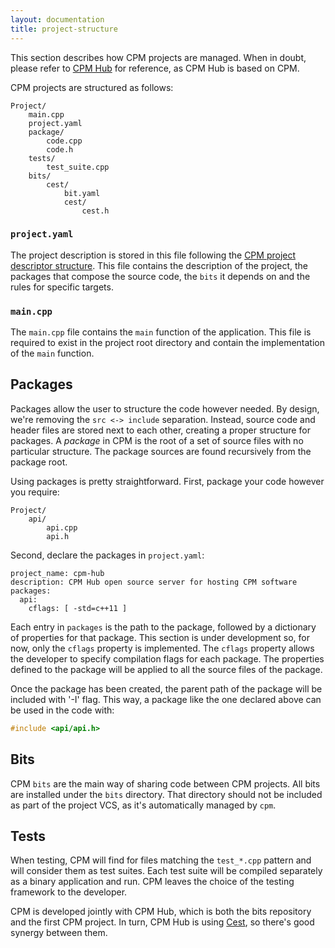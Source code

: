 ```yaml
---
layout: documentation
title: project-structure
---
```

This section describes how CPM projects are managed. When in doubt, please refer to [CPM Hub](https://github.com/jorsanpe/cpm-hub) for reference, as CPM Hub is based on CPM.

CPM projects are structured as follows:

```
Project/
    main.cpp
    project.yaml
    package/
        code.cpp
        code.h
    tests/
        test_suite.cpp
    bits/
        cest/
            bit.yaml
            cest/
                cest.h
```

### `project.yaml`

The project description is stored in this file following the [CPM project descriptor structure](/documentation/project-descriptor.html). This file contains the description of the project, the packages that compose the source code, the `bits` it depends on and the rules for specific targets.

### `main.cpp`

The `main.cpp` file contains the `main` function of the application. This file is required to exist in the project root directory and contain the implementation of the `main` function.

## Packages

Packages allow the user to structure the code however needed. By design, we're removing the `src <-> include` separation. Instead, source code and header files are stored next to each other, creating a proper structure for packages. A _package_ in CPM is the root of a set of source files with no particular structure. The package sources are found recursively from the package root.

Using packages is pretty straightforward. First, package your code however you require:

```
Project/
    api/
        api.cpp
        api.h
```

Second, declare the packages in `project.yaml`:

```
project_name: cpm-hub
description: CPM Hub open source server for hosting CPM software
packages:
  api:
    cflags: [ -std=c++11 ]
```

Each entry in `packages` is the path to the package, followed by a dictionary of properties for that package. This section is under development so, for now, only the `cflags` property is implemented. The `cflags` property allows the developer to specify compilation flags for each package. The properties defined to the package will be applied to all the source files of the package.

Once the package has been created, the parent path of the package will be included with '-I' flag. This way, a package like the one declared above can be used in the code with:

```c
#include <api/api.h>
```

## Bits

CPM `bits` are the main way of sharing code between CPM projects. All bits are installed under the `bits` directory. That directory should not be included as part of the project VCS, as it's automatically managed by `cpm`. 

## Tests

When testing, CPM will find for files matching the `test_*.cpp` pattern and will consider them as test suites. Each test suite will be compiled separately as a binary application and run. CPM leaves the choice of the testing framework to the developer.

CPM is developed jointly with CPM Hub, which is both the bits repository and the first CPM project. In turn, CPM Hub is using [Cest](https://github.com/cegonse/cest), so there's good synergy between them. 

